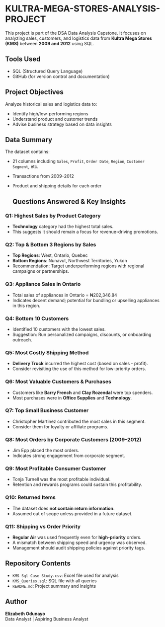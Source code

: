 # KULTRA-MEGA-STORES-ANALYSIS-PROJECT
This project is part of the DSA Data Analysis Capstone. It focuses on analyzing sales, customers, and logistics data from **Kultra Mega Stores (KMS)** between **2009 and 2012** using SQL.
## Tools Used
- SQL (Structured Query Language)
- GitHub (for version control and documentation)
## Project Objectives
Analyze historical sales and logistics data to:
- Identify high/low-performing regions
- Understand product and customer trends
- Advise business strategy based on data insights
##  Data Summary
The dataset contains:
- 21 columns including `Sales`, `Profit`, `Order Date`, `Region`, `Customer Segment`, etc.
- Transactions from 2009–2012
- Product and shipping details for each order

  ## Questions Answered & Key Insights

###  Q1: Highest Sales by Product Category
- **Technology** category had the highest total sales.
- This suggests it should remain a focus for revenue-driving promotions.
###  Q2: Top & Bottom 3 Regions by Sales
- **Top Regions**: West, Ontario, Quebec
- **Bottom Regions**: Nunavut, Northwest Territories, Yukon
- Recommendation: Target underperforming regions with regional campaigns or partnerships.
###  Q3: Appliance Sales in Ontario
- Total sales of appliances in Ontario = ₦202,346.84
- Indicates decent demand; potential for bundling or upselling appliances in this region.
###  Q4: Bottom 10 Customers
- Identified 10 customers with the lowest sales.
- Suggestion: Run personalized campaigns, discounts, or onboarding outreach.
###  Q5: Most Costly Shipping Method
- **Delivery Truck** incurred the highest cost (based on sales - profit).
- Consider revisiting the use of this method for low-priority orders.
###  Q6: Most Valuable Customers & Purchases
- Customers like **Barry French** and **Clay Rozendal** were top spenders.
- Most purchases were in **Office Supplies** and **Technology**.
###  Q7: Top Small Business Customer
- Christopher Martinez contributed the most sales in this segment.
- Consider them for loyalty or affiliate programs.
###  Q8: Most Orders by Corporate Customers (2009–2012)
- Jim Epp placed the most orders.
- Indicates strong engagement from corporate segment.
###  Q9: Most Profitable Consumer Customer
- Tonja Turnell was the most profitable individual.
- Retention and rewards programs could sustain this profitability.
###  Q10: Returned Items
- The dataset does **not contain return information**.
- Assumed out of scope unless provided in a future dataset.
###  Q11: Shipping vs Order Priority
- **Regular Air** was used frequently even for **high-priority** orders.
- A mismatch between shipping speed and urgency was observed.
- Management should audit shipping policies against priority tags.
##  Repository Contents
- `KMS Sql Case Study.csv`: Excel file used for analysis
- `KMS_Queries.sql`: SQL file with all queries
- `README.md`: Project summary and insights
## Author
**Elizabeth Odunayo**  
Data Analyst | Aspiring Business Analyst 
